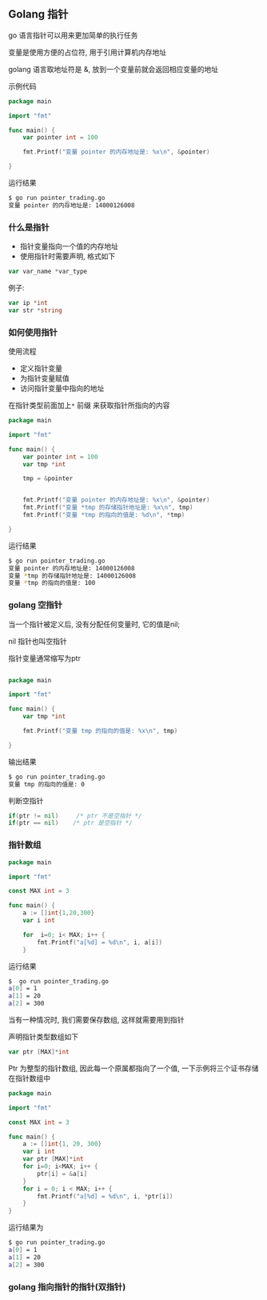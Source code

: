 ## Golang 指针

 go 语言指针可以用来更加简单的执行任务

变量是使用方便的占位符, 用于引用计算机内存地址

golang 语言取地址符是 &, 放到一个变量前就会返回相应变量的地址

示例代码	

```go
package main

import "fmt"

func main() {
	var pointer int = 100

	fmt.Printf("变量 pointer 的内存地址是: %x\n", &pointer)

}
```

运行结果

```bash
$ go run pointer_trading.go
变量 pointer 的内存地址是: 14000126008
```



### 什么是指针

- 指针变量指向一个值的内存地址
- 使用指针时需要声明, 格式如下

```go
var var_name *var_type
```

例子:

```go
var ip *int
var str *string
```

### 如何使用指针

使用流程

- 定义指针变量
- 为指针变量赋值
- 访问指针变量中指向的地址

在指针类型前面加上`*` 前缀 来获取指针所指向的内容

```go
package main

import "fmt"

func main() {
	var pointer int = 100
	var tmp *int

	tmp = &pointer


	fmt.Printf("变量 pointer 的内存地址是: %x\n", &pointer)
	fmt.Printf("变量 *tmp 的存储指针地址是: %x\n", tmp)
	fmt.Printf("变量 *tmp 的指向的值是: %d\n", *tmp)

}
```

运行结果

```bash
$ go run pointer_trading.go
变量 pointer 的内存地址是: 14000126008
变量 *tmp 的存储指针地址是: 14000126008
变量 *tmp 的指向的值是: 100
```

###  golang 空指针



当一个指针被定义后, 没有分配任何变量时, 它的值是nil;

nil 指针也叫空指针

指针变量通常缩写为ptr

```go

package main

import "fmt"

func main() {
	var tmp *int

	fmt.Printf("变量 tmp 的指向的值是: %x\n", tmp)

}
```

输出结果

```bash
$ go run pointer_trading.go
变量 tmp 的指向的值是: 0
```

判断空指针

```go
if(ptr != nil)     /* ptr 不是空指针 */
if(ptr == nil)    /* ptr 是空指针 */
```

### 指针数组

```go
package main

import "fmt"

const MAX int = 3

func main() {
	a := []int{1,20,300}
	var i int

	for  i=0; i< MAX; i++ {
		fmt.Printf("a[%d] = %d\n", i, a[i])
	}
```

运行结果

```bash
$  go run pointer_trading.go
a[0] = 1
a[1] = 20
a[2] = 300
```

当有一种情况时, 我们需要保存数组, 这样就需要用到指针

声明指针类型数组如下

```go
var ptr [MAX]*int
```

Ptr 为整型的指针数组, 因此每一个原属都指向了一个值, 一下示例将三个证书存储在指针数组中



```go
package main

import "fmt"

const MAX int = 3

func main() {
	a := []int{1, 20, 300}
	var i int
	var ptr [MAX]*int
	for i=0; i<MAX; i++ {
		ptr[i] = &a[i]
	}
	for i = 0; i < MAX; i++ {
		fmt.Printf("a[%d] = %d\n", i, *ptr[i])
	}
}
```

运行结果为

```bash
$ go run pointer_trading.go
a[0] = 1
a[1] = 20
a[2] = 300
```

### golang 指向指针的指针(双指针)

